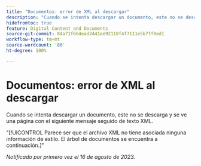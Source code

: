 ```yaml
---
title: "Documentos: error de XML al descargar"
description: "Cuando se intenta descargar un documento, este no se descarga y se ve una página con un mensaje seguido de texto XML."
hidefromtoc: true
feature: Digital Content and Documents
source-git-commit: 84a71f664ead2441ee92118f4f7111e5b7ff8ed1
workflow-type: tm+mt
source-wordcount: '86'
ht-degree: 100%

---
```



# Documentos: error de XML al descargar

<!--WF, WFP TOCs-->

Cuando se intenta descargar un documento, este no se descarga y se ve una página con el siguiente mensaje seguido de texto XML.

&quot;[!UICONTROL Parece ser que el archivo XML no tiene asociada ninguna información de estilo. El árbol de documentos se encuentra a continuación.]&quot;

_Notificado por primera vez el 16 de agosto de 2023._
